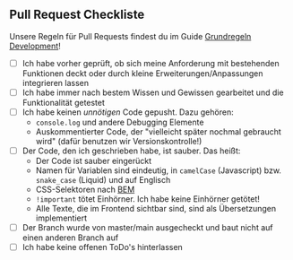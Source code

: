 ## Pull Request Checkliste

Unsere Regeln für Pull Requests findest du im Guide [Grundregeln Development](https://writeaguide.com/guides/grundregeln-development-qzndhz4biubd28ns/view)!

- [ ] Ich habe vorher geprüft, ob sich meine Anforderung mit bestehenden Funktionen deckt oder durch kleine Erweiterungen/Anpassungen integrieren lassen
- [ ] Ich habe immer nach bestem Wissen und Gewissen gearbeitet und die Funktionalität getestet
- [ ] Ich habe keinen *unnötigen* Code gepusht. Dazu gehören:
  - `console.log` und andere Debugging Elemente
  - Auskommentierter Code, der "vielleicht später nochmal gebraucht wird" (dafür benutzen wir Versionskontrolle!)
- [ ] Der Code, den ich geschrieben habe, ist sauber. Das heißt:
  - Der Code ist sauber eingerückt
  - Namen für Variablen sind eindeutig, in `camelCase` (Javascript) bzw. `snake_case` (Liquid) und auf Englisch
  - CSS-Selektoren nach [BEM](http://getbem.com/introduction/)
  - `!important` tötet Einhörner. Ich habe keine Einhörner getötet!
  - Alle Texte, die im Frontend sichtbar sind, sind als Übersetzungen implementiert
- [ ] Der Branch wurde von master/main ausgecheckt und baut nicht auf einen anderen Branch auf
- [ ] Ich habe keine offenen ToDo's hinterlassen
